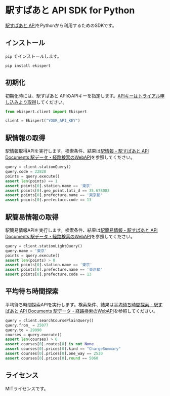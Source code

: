 # 駅すぱあと API SDK for Python

[駅すぱあと API](https://docs.ekispert.com/v1/index.html)をPythonから利用するためのSDKです。

## インストール

`pip` でインストールします。

```
pip install ekispert
```

## 初期化

初期化時には、駅すぱあと APIのAPIキーを指定します。[APIキーはトライアル申し込みより取得](https://api-info.ekispert.com/form/trial/)してください。

```py
from ekispert.client import Ekispert

client = Ekispert("YOUR_API_KEY")
```

## 駅情報の取得

駅情報取得APIを実行します。検索条件、結果は[駅情報 - 駅すぱあと API Documents 駅データ・経路検索のWebAPI](https://docs.ekispert.com/v1/api/station.html)を参照してください。

```py
query = client.stationQuery()
query.code = 22828
points = query.execute()
assert len(points) == 1
assert points[0].station.name == '東京'
assert points[0].geo_point.lati_d == 35.678083
assert points[0].prefecture.name == '東京都'
assert points[0].prefecture.code == 13
```

## 駅簡易情報の取得

駅簡易情報APIを実行します。検索条件、結果は[駅簡易情報 \- 駅すぱあと API Documents 駅データ・経路検索のWebAPI](https://docs.ekispert.com/v1/api/station/light.html)を参照してください。

```python
query = client.stationLightQuery()
query.name = '東京'
points = query.execute()
assert len(points) > 0
assert points[0].station.name == '東京'
assert points[0].prefecture.name == '東京都'
assert points[0].prefecture.code == 13
```

## 平均待ち時間探索

平均待ち時間探索APIを実行します。検索条件、結果は[平均待ち時間探索 \- 駅すぱあと API Documents 駅データ・経路検索のWebAPI](https://docs.ekispert.com/v1/api/search/course/plain.html)を参照してください。

```python
query = client.searchCoursePlainQuery()
query.from_ = 25077
query.to = 29090
courses = query.execute()
assert len(courses) > 0
assert courses[0].routes[0] is not None
assert courses[0].prices[0].kind == "ChargeSummary"
assert courses[0].prices[0].one_way == 2530
assert courses[0].prices[0].round == 5060
```

## ライセンス

MITライセンスです。
